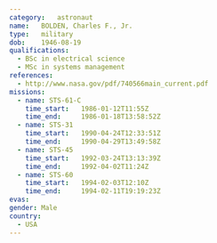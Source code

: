```yaml
---
category:	astronaut
name:	BOLDEN, Charles F., Jr. 
type:	military
dob:	1946-08-19
qualifications:
  - BSc in electrical science
  - MSc in systems management
references:
  - http://www.nasa.gov/pdf/740566main_current.pdf
missions:
  - name: STS-61-C
    time_start:   1986-01-12T11:55Z
    time_end:     1986-01-18T13:58:52Z
  - name: STS-31
    time_start:   1990-04-24T12:33:51Z
    time_end:     1990-04-29T13:49:58Z
  - name: STS-45
    time_start:   1992-03-24T13:13:39Z
    time_end:     1992-04-02T11:24Z
  - name: STS-60
    time_start:   1994-02-03T12:10Z
    time_end:     1994-02-11T19:19:23Z
evas:
gender:	Male
country:
  - USA
---
```


